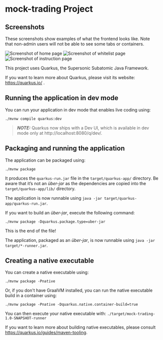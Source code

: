# mock-trading Project

## Screenshots

These screenshots show examples of what the frontend looks like. Note that non-admin users will not be able to see some tabs or containers.

![Screenshot of home page](https://github.com/Jdools05/mock-trading/tree/master/src/main/resources/META-INF/resources/images/home-page.PNG?raw=true)
![Screenshot of whitelist page](https://github.com/Jdools05/mock-trading/tree/master/src/main/resources/META-INF/resources/images/whitelist-page.PNG?raw=true)
![Screenshot of instruction page](https://github.com/Jdools05/mock-trading/tree/master/src/main/resources/META-INF/resources/images/instruction-page.PNG?raw=true)

This project uses Quarkus, the Supersonic Subatomic Java Framework.

If you want to learn more about Quarkus, please visit its website: https://quarkus.io/ .

## Running the application in dev mode

You can run your application in dev mode that enables live coding using:

```shell script
./mvnw compile quarkus:dev
```

> **_NOTE:_**  Quarkus now ships with a Dev UI, which is available in dev mode only at http://localhost:8080/q/dev/.

## Packaging and running the application

The application can be packaged using:

```shell script
./mvnw package
```

It produces the `quarkus-run.jar` file in the `target/quarkus-app/` directory. Be aware that it’s not an _über-jar_ as
the dependencies are copied into the `target/quarkus-app/lib/` directory.

The application is now runnable using `java -jar target/quarkus-app/quarkus-run.jar`.

If you want to build an _über-jar_, execute the following command:

```shell script
./mvnw package -Dquarkus.package.type=uber-jar
```

This is the end of the file!

The application, packaged as an _über-jar_, is now runnable using `java -jar target/*-runner.jar`.

## Creating a native executable

You can create a native executable using:

```shell script
./mvnw package -Pnative
```

Or, if you don't have GraalVM installed, you can run the native executable build in a container using:

```shell script
./mvnw package -Pnative -Dquarkus.native.container-build=true
```

You can then execute your native executable with: `./target/mock-trading-1.0-SNAPSHOT-runner`

If you want to learn more about building native executables, please consult https://quarkus.io/guides/maven-tooling.
